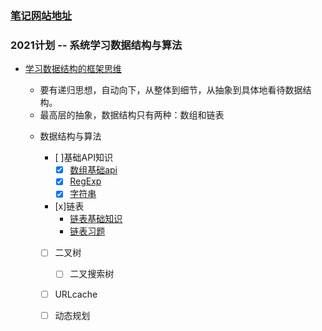 ### [笔记网站地址](https://frontend-blog-drab.vercel.app/#/)

### 2021计划 -- 系统学习数据结构与算法
- [学习数据结构的框架思维](https://mp.weixin.qq.com/s/gE-5KMi4bBvJovdsQXIKgw)
   * 要有递归思想，自动向下，从整体到细节，从抽象到具体地看待数据结构。
   * 最高层的抽象，数据结构只有两种：数组和链表
    
    - 数据结构与算法
        - [ ]基础API知识
            - [x] [数组基础api](/algorithm/arrary/数组基础api.md)
            - [x] [RegExp](/algorithm/RegExp/RegExp(正则表达式).md)
            - [x] [字符串](/algorithm/string/string常用的方法.md)

        - [x]链表
            - [链表基础知识](/algorithm/Linked/Linked.md)
            - [链表习题](/algorithm/Linked/test.js)

        - [ ] 二叉树
            - [ ] 二叉搜索树
        - [ ] URLcache
        - [ ] 动态规划 
        
